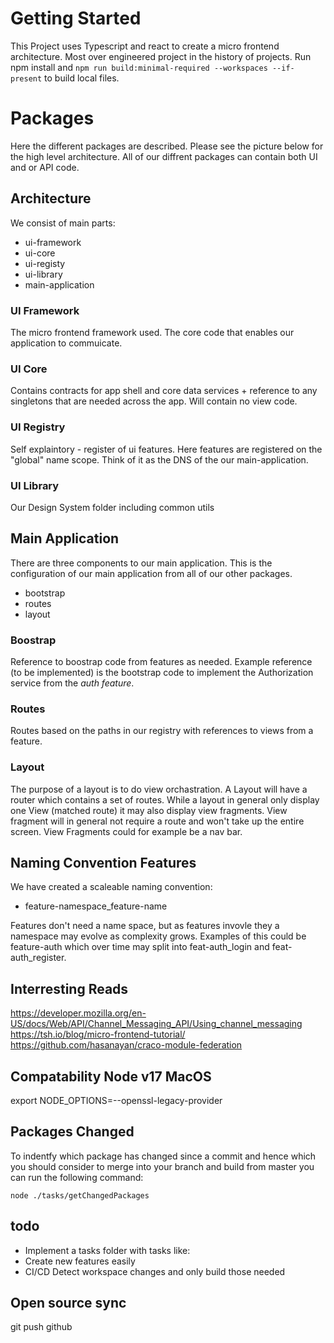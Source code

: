 # Getting Started
This Project uses Typescript and react to create a micro frontend architecture. Most over engineered project in the history of projects. Run npm install and `npm run build:minimal-required --workspaces --if-present` to build local files.

# Packages
Here the different packages are described. Please see the picture below for the high level architecture. All of our diffrent packages can contain both UI and or API code.

## Architecture
We consist of main parts:

- ui-framework
- ui-core
- ui-registy
- ui-library
- main-application

### UI Framework
The micro frontend framework used. The core code that enables our application to commuicate.

### UI Core
Contains contracts for app shell and core data services + reference to any singletons that are needed across the app. Will contain no view code.

### UI Registry
Self explaintory - register of ui features. Here features are registered on the "global" name scope. Think of it as the DNS of the our main-application.

### UI Library
Our Design System folder including common utils

## Main Application
There are three components to our main application. This is the configuration of our main application from all of our other packages.

- bootstrap
- routes
- layout

### Boostrap
Reference to boostrap code from features as needed. Example reference (to be implemented) is the bootstrap code to implement the Authorization service from the *auth feature*.

### Routes
Routes based on the paths in our registry with references to views from a feature.

### Layout
The purpose of a layout is to do view orchastration. A Layout will have a router which contains a set of routes. While a layout in general only display one View (matched route) it may also display view fragments. View fragment will in general not require a route and won't take up the entire screen. View Fragments could for example be a nav bar.

## Naming Convention Features
We have created a scaleable naming convention:

- feature-namespace_feature-name

Features don't need a name space, but as features invovle they a namespace may evolve as complexity grows. Examples of this could be feature-auth which over time may split into feat-auth_login and feat-auth_register.

## Interresting Reads
https://developer.mozilla.org/en-US/docs/Web/API/Channel_Messaging_API/Using_channel_messaging
https://tsh.io/blog/micro-frontend-tutorial/
https://github.com/hasanayan/craco-module-federation

## Compatability Node v17 MacOS
export NODE_OPTIONS=--openssl-legacy-provider

## Packages Changed
To indentfy which package has changed since a commit and hence which you should consider to merge into your branch and build from master you can run the following command: 

`node ./tasks/getChangedPackages`

## todo
- Implement a tasks folder with tasks like:
- Create new features easily
- CI/CD Detect workspace changes and only build those needed

## Open source sync
git push github

